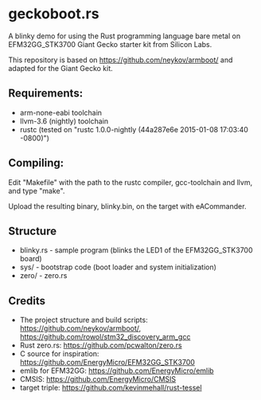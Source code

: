 geckoboot.rs
============

A blinky demo for using the Rust programming language bare metal on EFM32GG_STK3700 Giant Gecko starter kit from Silicon Labs.

This repository is based on https://github.com/neykov/armboot/ and adapted for the Giant Gecko kit.

Requirements:
-------------
  * arm-none-eabi toolchain
  * llvm-3.6 (nightly) toolchain
  * rustc (tested on "rustc 1.0.0-nightly (44a287e6e 2015-01-08 17:03:40 -0800)")

Compiling:
----------

Edit "Makefile" with the path to the rustc compiler, gcc-toolchain and llvm, and type "make".

Upload the resulting binary, blinky.bin, on the target with eACommander.

Structure
---------
  * blinky.rs - sample program (blinks the LED1 of the EFM32GG_STK3700 board)
  * sys/ - bootstrap code (boot loader and system initialization)
  * zero/ - zero.rs

Credits
-------
  * The project structure and build scripts: https://github.com/neykov/armboot/, https://github.com/rowol/stm32_discovery_arm_gcc
  * Rust zero.rs: https://github.com/pcwalton/zero.rs
  * C source for inspiration: https://github.com/EnergyMicro/EFM32GG_STK3700
  * emlib for EFM32GG: https://github.com/EnergyMicro/emlib
  * CMSIS: https://github.com/EnergyMicro/CMSIS
  * target triple: https://github.com/kevinmehall/rust-tessel
